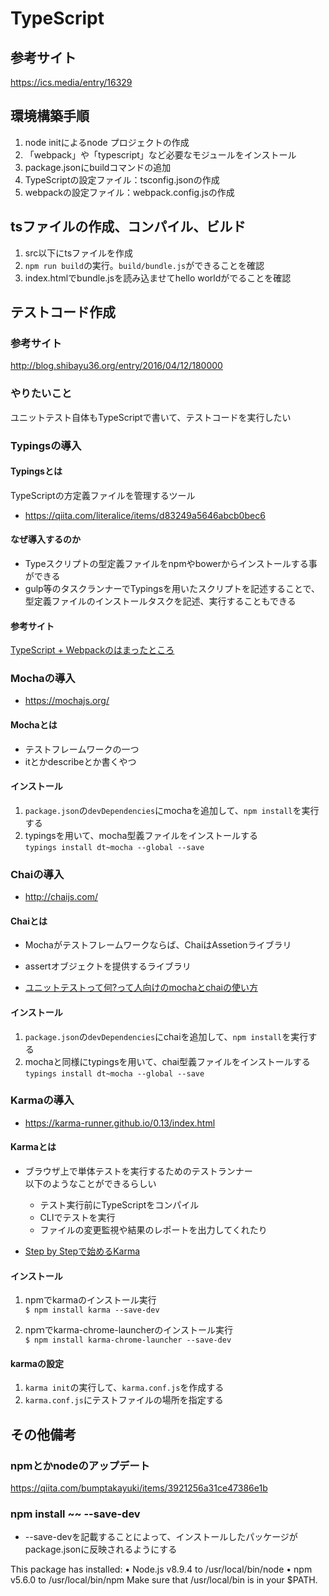 # TypeScript

## 参考サイト
https://ics.media/entry/16329

## 環境構築手順
1. node initによるnode プロジェクトの作成
2. 「webpack」や「typescript」など必要なモジュールをインストール
3. package.jsonにbuildコマンドの追加
4. TypeScriptの設定ファイル：tsconfig.jsonの作成
5. webpackの設定ファイル：webpack.config.jsの作成

## tsファイルの作成、コンパイル、ビルド
1. src以下にtsファイルを作成
2. `npm run build`の実行。`build/bundle.js`ができることを確認
3. index.htmlでbundle.jsを読み込ませてhello worldがでることを確認

## テストコード作成
### 参考サイト
http://blog.shibayu36.org/entry/2016/04/12/180000

### やりたいこと
ユニットテスト自体もTypeScriptで書いて、テストコードを実行したい

### Typingsの導入
#### Typingsとは
TypeScriptの方定義ファイルを管理するツール
- https://qiita.com/literalice/items/d83249a5646abcb0bec6

#### なぜ導入するのか
- Typeスクリプトの型定義ファイルをnpmやbowerからインストールする事ができる
- gulp等のタスクランナーでTypingsを用いたスクリプトを記述することで、型定義ファイルのインストールタスクを記述、実行することもできる

#### 参考サイト
[TypeScript + Webpackのはまったところ](http://tenderfeel.xsrv.jp/javascript/2283/)

### Mochaの導入
- https://mochajs.org/
#### Mochaとは
- テストフレームワークの一つ
- itとかdescribeとか書くやつ

#### インストール
1. `package.json`の`devDependencies`にmochaを追加して、`npm install`を実行する
2. typingsを用いて、mocha型義ファイルをインストールする  
	`typings install dt~mocha --global --save`

### Chaiの導入
- http://chaijs.com/
#### Chaiとは
- Mochaがテストフレームワークならば、ChaiはAssetionライブラリ
- assertオブジェクトを提供するライブラリ

- [ユニットテストって何?って人向けのmochaとchaiの使い方](https://qiita.com/y_hokkey/items/f73ea6b3d5f6902396b6)

#### インストール
1. `package.json`の`devDependencies`にchaiを追加して、`npm install`を実行する
2. mochaと同様にtypingsを用いて、chai型義ファイルをインストールする  
	`typings install dt~mocha --global --save`

### Karmaの導入
- https://karma-runner.github.io/0.13/index.html

#### Karmaとは
- ブラウザ上で単体テストを実行するためのテストランナー  
	以下のようなことができるらしい
	- テスト実行前にTypeScriptをコンパイル
	- CLIでテストを実行
	- ファイルの変更監視や結果のレポートを出力してくれたり

- [Step by Stepで始めるKarma](https://qiita.com/howdy39/items/b9d704e7f84053924da3)

#### インストール
1. npmでkarmaのインストール実行  
	`$ npm install karma --save-dev`

2. npｍでkarma-chrome-launcherのインストール実行  
	`$ npm install karma-chrome-launcher --save-dev`

#### karmaの設定
1. `karma init`の実行して、`karma.conf.js`を作成する
2. `karma.conf.js`にテストファイルの場所を指定する



## その他備考
### npmとかnodeのアップデート
https://qiita.com/bumptakayuki/items/3921256a31ce47386e1b

### npm install ~~ --save-dev
- --save-devを記載することによって、インストールしたパッケージがpackage.jsonに反映されるようにする


This package has installed:
	•	Node.js v8.9.4 to /usr/local/bin/node
	•	npm v5.6.0 to /usr/local/bin/npm
Make sure that /usr/local/bin is in your $PATH.
